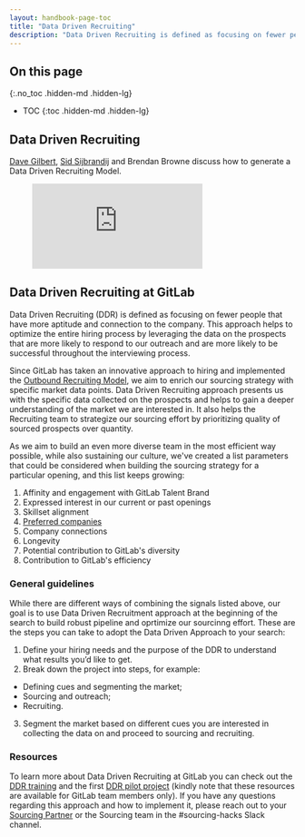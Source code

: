 ```yaml
---
layout: handbook-page-toc
title: "Data Driven Recruiting"
description: "Data Driven Recruiting is defined as focusing on fewer people that have more aptitude and connection to the company."
---
```


## On this page
{:.no_toc .hidden-md .hidden-lg}

- TOC
{:toc .hidden-md .hidden-lg}

## Data Driven Recruiting

[Dave Gilbert](https://about.gitlab.com/company/team/#davegilbert), [Sid Sijbrandij](https://about.gitlab.com/company/team/#sytses) and Brendan Browne discuss how to generate a Data Driven Recruiting Model.

<!-- blank line -->
<figure class="video_container">
  <iframe src="https://www.youtube.com/embed/8qNxeEJimpU" frameborder="0" allowfullscreen="true"> </iframe>
</figure>
<!-- blank line -->

## Data Driven Recruiting at GitLab

Data Driven Recruiting (DDR) is defined as focusing on fewer people that have more aptitude and connection to the company. This approach helps to optimize the entire hiring process by leveraging the data on the prospects that are more likely to respond to our outreach and are more likely to be successful throughout the interviewing process. 

Since GitLab has taken an innovative approach to hiring and implemented the [Outbound Recruiting Model](https://about.gitlab.com/jobs/faq/#gitlabs-outbound-recruiting-model), we aim to enrich our sourcing strategy with specific market data points. Data Driven Recruiting approach presents us with the specific data collected on the prospects and helps to gain a deeper understanding of the market we are interested in. It also helps the Recruiting team to strategize our sourcing effort by prioritizing quality of sourced prospects over quantity.

As we aim to build an even more diverse team in the most efficient way possible, while also sustaining our culture, we've created a list parameters that could be considered when building the sourcing strategy for a particular opening, and this list keeps growing:
1. Affinity and engagement with GitLab Talent Brand
1. Expressed interest in our current or past openings
1. Skillset alignment
1. [Preferred companies](https://about.gitlab.com/handbook/hiring/preferred-companies/)
1. Company connections
1. Longevity
1. Potential contribution to GitLab's diversity
1. Contribution to GitLab's efficiency

### General guidelines
While there are different ways of combining the signals listed above, our goal is to use Data Driven Recruitment approach at the beginning of the search to build robust pipeline and oprtimize our sourcinng effort. These are the steps you can take to adopt the Data Driven Approach to your search:

1. Define your hiring needs and the purpose of the DDR to understand what results you’d like to get.
1. Break down the project into steps, for example: 
- Defining cues and segmenting the market;
- Sourcing and outreach;
- Recruiting.
3. Segment the market based on different cues you are interested in collecting the data on and proceed to sourcing and recruiting.

### Resources
To learn more about Data Driven Recruiting at GitLab you can check out the [DDR training](https://docs.google.com/presentation/d/1hsjYPtHtwiOEe6eBZvbudnafs3UbpvEU4B8CYspHC6s/edit#) and the first [DDR pilot project](https://gitlab.com/gitlab-com/people-group/recruiting/-/issues/363) (kindly note that these resources are available for GitLab team members only). If you have any questions regarding this approach and how to implement it, please reach out to your [Sourcing Partner](https://about.gitlab.com/handbook/hiring/recruiting-alignment/) or the Sourcing team in the #sourcing-hacks Slack channel.
